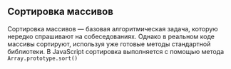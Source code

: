 ## Сортировка массивов

Сортировка массивов — базовая алгоритмическая задача, которую нередко спрашивают на собеседованиях. Однако в реальном коде массивы сортируют, используя уже готовые методы стандартной библиотеки. В JavaScript сортировка выполняется с помощью метода <code>Array.prototype.sort()</code>
